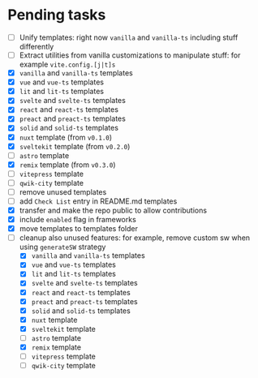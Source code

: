 # Pending tasks

- [ ] Unify templates: right now `vanilla` and `vanilla-ts` including stuff differently 
- [ ] Extract utilities from vanilla customizations to manipulate stuff: for example `vite.config.[j|t]s`
- [x] `vanilla` and `vanilla-ts` templates
- [x] `vue` and `vue-ts` templates
- [x] `lit` and `lit-ts` templates
- [x] `svelte` and `svelte-ts` templates
- [x] `react` and `react-ts` templates
- [x] `preact` and `preact-ts` templates
- [x] `solid` and `solid-ts` templates
- [x] `nuxt` template (from `v0.1.0`)
- [x] `sveltekit` template (from `v0.2.0`)
- [ ] `astro` template
- [x] `remix` template (from `v0.3.0`)
- [ ] `vitepress` template
- [ ] `qwik-city` template
- [ ] remove unused templates
- [ ] add `Check List` entry in README.md templates
- [x] transfer and make the repo public to allow contributions
- [x] include `enabled` flag in frameworks
- [x] move templates to templates folder
- [ ] cleanup also unused features: for example, remove custom sw when using `generateSW` strategy
  - [x] `vanilla` and `vanilla-ts` templates
  - [x] `vue` and `vue-ts` templates
  - [x] `lit` and `lit-ts` templates
  - [x] `svelte` and `svelte-ts` templates
  - [x] `react` and `react-ts` templates
  - [x] `preact` and `preact-ts` templates
  - [x] `solid` and `solid-ts` templates
  - [x] `nuxt` template
  - [x] `sveltekit` template
  - [ ] `astro` template
  - [x] `remix` template
  - [ ] `vitepress` template
  - [ ] `qwik-city` template

